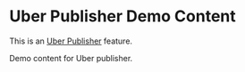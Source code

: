 # Uber Publisher Demo Content

This is an [Uber Publisher](https://www.drupal.org/project/uber_publisher)
 feature.

Demo content for Uber publisher.
